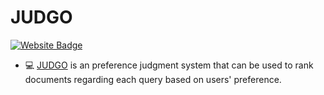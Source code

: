 <h1> JUDGO </h1>

[![Website Badge](https://img.shields.io/badge/-Website-c14438?style=flat&logo=Google-Chrome&logoColor=white&link=https://judgo-system.github.io/)](https://judgo-system.github.io/)

- 💻 [JUDGO](https://judgo-system.github.io/) is an preference judgment system that can be used to rank documents regarding each query based on users' preference.
